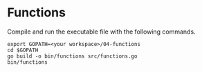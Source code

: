 # Functions

Compile and run the executable file with the following commands.

```
export GOPATH=<your workspace>/04-functions
cd $GOPATH
go build -o bin/functions src/functions.go
bin/functions
```
